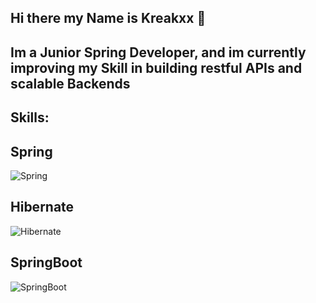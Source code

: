 ## Hi there my Name is Kreakxx 👋

## Im a Junior Spring Developer, and im currently improving my Skill in building restful APIs and scalable Backends 

## Skills:


## Spring
![Spring](https://upload.wikimedia.org/wikipedia/commons/4/44/Spring_Framework_Logo_2018.svg)

## Hibernate
![Hibernate](https://upload.wikimedia.org/wikipedia/commons/thumb/4/41/Hibernate_logo.svg/250px-Hibernate_logo.svg.png)

## SpringBoot
![SpringBoot](https://upload.wikimedia.org/wikipedia/commons/thumb/7/79/Spring_Boot.svg/120px-Spring_Boot.svg.png)




